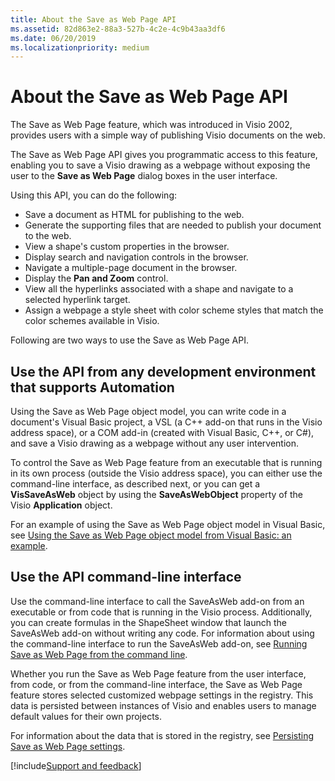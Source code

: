 ```yaml
---
title: About the Save as Web Page API
ms.assetid: 82d863e2-88a3-527b-4c2e-4c9b43aa3df6
ms.date: 06/20/2019
ms.localizationpriority: medium
---
```



# About the Save as Web Page API

The Save as Web Page feature, which was introduced in Visio 2002, provides users with a simple way of publishing Visio documents on the web.

The Save as Web Page API gives you programmatic access to this feature, enabling you to save a Visio drawing as a webpage without exposing the user to the **Save as Web Page** dialog boxes in the user interface.

Using this API, you can do the following:

- Save a document as HTML for publishing to the web.    
- Generate the supporting files that are needed to publish your document to the web.   
- View a shape's custom properties in the browser.   
- Display search and navigation controls in the browser.   
- Navigate a multiple-page document in the browser.   
- Display the **Pan and Zoom** control.   
- View all the hyperlinks associated with a shape and navigate to a selected hyperlink target.  
- Assign a webpage a style sheet with color scheme styles that match the color schemes available in Visio.
    

Following are two ways to use the Save as Web Page API.

## Use the API from any development environment that supports Automation 

Using the Save as Web Page object model, you can write code in a document's Visual Basic project, a VSL (a C++ add-on that runs in the Visio address space), or a COM add-in (created with Visual Basic, C++, or C#), and save a Visio drawing as a webpage without any user intervention. 

To control the Save as Web Page feature from an executable that is running in its own process (outside the Visio address space), you can either use the command-line interface, as described next, or you can get a **VisSaveAsWeb** object by using the **SaveAsWebObject** property of the Visio **Application** object. 

For an example of using the Save as Web Page object model in Visual Basic, see [Using the Save as Web Page object model from Visual Basic: an example](Visio.VisSaveAsWebRef.UseSaveAsWebObjectModelVBExample.md). 
    
## Use the API command-line interface 

Use the command-line interface to call the SaveAsWeb add-on from an executable or from code that is running in the Visio process. Additionally, you can create formulas in the ShapeSheet window that launch the SaveAsWeb add-on without writing any code. For information about using the command-line interface to run the SaveAsWeb add-on, see [Running Save as Web Page from the command line](Visio.VisSaveAsWebRef.RunSaveAsWebPageFromCommandLine.md).
    
Whether you run the Save as Web Page feature from the user interface, from code, or from the command-line interface, the Save as Web Page feature stores selected customized webpage settings in the registry. This data is persisted between instances of Visio and enables users to manage default values for their own projects.

For information about the data that is stored in the registry, see [Persisting Save as Web Page settings](Visio.VisSaveAsWebRef.PersistSaveAsWebPageSettings.md).

[!include[Support and feedback](~/includes/feedback-boilerplate.md)]